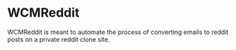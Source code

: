 # WCMReddit

WCMReddit is meant to automate the process of converting emails to reddit posts on a private reddit clone site.

